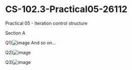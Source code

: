 # CS-102.3-Practical05-26112
Practical 05 - Iteration control structure

Section A

Q1)![image](https://github.com/SingithKesara/CS-102.3-Practical05-26112/assets/114977489/cecd5368-4122-40fe-a81d-fcbbfd39eedc) 
And so on...

Q2)![image](https://github.com/SingithKesara/CS-102.3-Practical05-26112/assets/114977489/49301f58-1226-4650-ae11-a8fd06d024fd)

Q3)![image](https://github.com/SingithKesara/CS-102.3-Practical05-26112/assets/114977489/7235f64c-fbd8-495c-8625-80686303386e)

